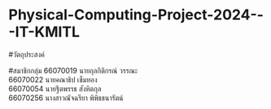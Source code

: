 # Physical-Computing-Project-2024---IT-KMITL

#วัตถุประสงค์

#สมาชิกกลุ่ม
66070019 นายกุลกิติกรณ์ วรรณะ
<br>66070022 นายคณาธิป เข็มทอง
<br>66070054 นายฐีตพรรธ สังหิตกุล
<br>66070256 นางสาวณัจฉรียา พิพิธธนารัตน์
